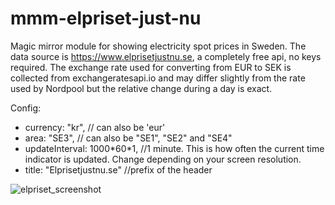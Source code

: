 # mmm-elpriset-just-nu

Magic mirror module for showing electricity spot prices in Sweden. The data source is https://www.elprisetjustnu.se, a completely free api, no keys required. The exchange rate used for converting from EUR to SEK is collected from exchangeratesapi.io and may differ slightly from the rate used by Nordpool but the relative change during a day is exact.

Config:
- currency: "kr", // can also be 'eur'
- area: "SE3", // can also be "SE1", "SE2" and "SE4"
- updateInterval: 1000\*60\*1, //1 minute. This is how often the current time indicator is updated. Change depending on your screen resolution.
- title: "Elprisetjustnu.se" //prefix of the header
  
![elpriset_screenshot](https://github.com/markusbergqvist/mmm-elpriset-just-nu/assets/849217/04c3f600-1a4c-44a2-b213-4d5d6e5ffdd5)
